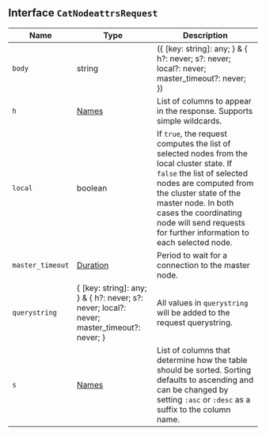 ## Interface `CatNodeattrsRequest`

| Name | Type | Description |
| - | - | - |
| `body` | string | ({ [key: string]: any; } & { h?: never; s?: never; local?: never; master_timeout?: never; }) | All values in `body` will be added to the request body. |
| `h` | [Names](./Names.md) | List of columns to appear in the response. Supports simple wildcards. |
| `local` | boolean | If `true`, the request computes the list of selected nodes from the local cluster state. If `false` the list of selected nodes are computed from the cluster state of the master node. In both cases the coordinating node will send requests for further information to each selected node. |
| `master_timeout` | [Duration](./Duration.md) | Period to wait for a connection to the master node. |
| `querystring` | { [key: string]: any; } & { h?: never; s?: never; local?: never; master_timeout?: never; } | All values in `querystring` will be added to the request querystring. |
| `s` | [Names](./Names.md) | List of columns that determine how the table should be sorted. Sorting defaults to ascending and can be changed by setting `:asc` or `:desc` as a suffix to the column name. |
